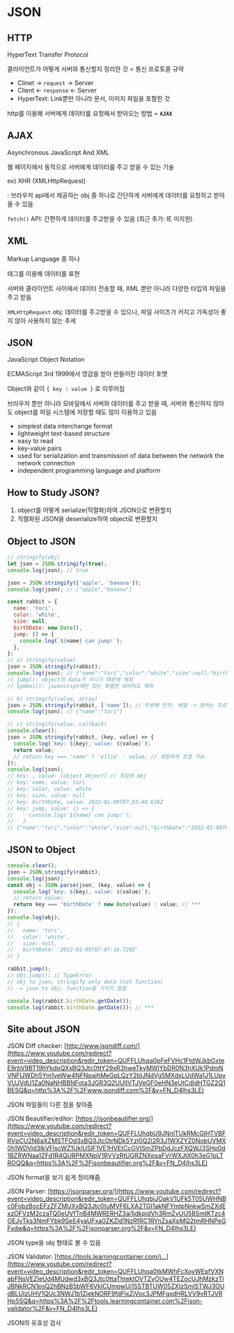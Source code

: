 # JSON

## HTTP

HyperText Transfer Protocol      

클라이언트가 어떻게 서버와 통신할지 정리한 것 = 통신 프로토콜 규약     

- Clinet → `request` → Server
- Client ← `response` ← Server
- HyperText: Link뿐만 아니라 문서, 이미지 파일을 포함한 것

http를 이용해 서버에게 데이터를 요청해서 받아오는 방법 = **`AJAX`**

## AJAX

Asynchronous JavaScript And XML   

웹 페이지에서 동적으로 서버에게 데이터를 주고 받을 수 있는 기술     

ex) XHR (XMLHttpRequest)

: 브라우저 api에서 제공하는 obj 중 하나로 간단하게 서버에게 데이터를 요청하고 받아올 수 있음 

`fetch()` API: 간편하게 데이터를 주고받을 수 있음 (최근 추가: IE 미지원)

## XML

Markup Language 중 하나    

태그를 이용해 데이터를 표현      

서버와 클라이언트 사이에서 데이터 전송할 때, XML 뿐만 아니라 다양한 타입의 파일을 주고 받음      

`XMLHttpRequest` obj: 데이터를 주고받을 수 있으나, 파일 사이즈가 커지고 가독성이 좋지 않아 사용하지 않는 추세   

## JSON

JavaScript Object Notation      

ECMAScript 3rd 1999에서 영감을 받아 만들어진 데이터 포맷   

Object와 같이 `{ key : value }` 로 이루어짐     

브라우저 뿐만 아니라 모바일에서 서버와 데이터를 주고 받을 때, 서버와 통신하지 않아도 object를 파일 시스템에 저장할 때도 많이 이용하고 있음 

- simplest data interchange format
- lightweight text-based structure
- easy to read
- key-value pairs
- used for serialization and transmission of data between the network the network connection
- independent programming language and platform


## How to Study JSON?

1. object를 어떻게 serialize(직렬화)하여 JSON으로 변환할지
2. 직렬화된 JSON을 deserialize하여 object로 변환할지

## Object to JSON

```jsx
// stringify(obj)
let json = JSON.stringify(true);
console.log(json); // true

json = JSON.stringify(['apple', 'banana']);
console.log(json); // ["apple","banana"]

const rabbit = {
  name: 'tori',
  color: 'white',
  size: null,
  birthDate: new Date(),
  jump: () => {
    console.log(`${name} can jump!`);
  },
};
// a) stringify(value)
json = JSON.stringify(rabbit);
console.log(json); // {"name":"tori","color":"white","size":null,"birthDate":"2022-01-09T06:55:31.712Z"}
// jump(): object의 data가 아니기 때문에 제외
// Symbol(): javascript에만 있는 특별한 데이터도 제외

// b) stringify(value, array)
json = JSON.stringify(rabbit, ['name']); // 두번째 인자: 배열 -> 원하는 프로퍼티만 stringify 가능
console.log(json); // {"name":"tori"}

// c) stringify(value, callback)
console.clear();
json = JSON.stringify(rabbit, (key, value) => {
  console.log(`key: ${key}, value: ${value}`);
  return value;
  // return key === 'name' ? 'ellie' : value; // 세밀하게 조정 가능
});
console.log(json);
// key: , value: [object Object] // 최상위 obj
// key: name, value: tori
// key: color, value: white
// key: size, value: null
// key: birthDate, value: 2022-01-09T07:03:48.616Z
// key: jump, value: () => {
//     console.log(`${name} can jump!`);
//   }
// {"name":"tori","color":"white","size":null,"birthDate":"2022-01-09T07:03:48.616Z"}
```

## JSON to Object

```jsx
console.clear();
json = JSON.stringify(rabbit);
console.log(json);
const obj = JSON.parse(json, (key, value) => {
  console.log(`key: ${key}, value: ${value}`);
  // return value;
  return key === 'birthDate' ? new Date(value) : value; // ***
});
console.log(obj);
// {
//   name: 'tori',
//   color: 'white',
//   size: null,
//   birthDate: '2022-01-09T07:07:16.729Z'
// }

rabbit.jump();
// obj.jump(); // TypeError
// obj to json; stringify only data (not function)
// -> json to obj: function을 가지지 않음

console.log(rabbit.birthDate.getDate());
console.log(rabbit.birthDate.getDate()); // ***
```

## Site about JSON

JSON Diff checker: [http://www.jsondiff.com/](https://www.youtube.com/redirect?event=video_description&redir_token=QUFFLUhqa0pFeFVHc1FtdWJkbGxteE9rbV9BT19hYkdoQXxBQ3Jtc0ttY29xR3hweTkyMWlYbDR0N3hXUk1PdmNVNFlJWDh5Ym1veWw4NFNpajhMeGpLQzY2blJNdVg5MXdxLUdWa1J1LUpyVUJVdU1Za0NaNHBBNFota3JGR3Q2UUlIVTJVeGF0eHN3eUtCdldHTGZ2Q1BESQ&q=http%3A%2F%2Fwww.jsondiff.com%2F&v=FN_D4Ihs3LE)

  JSON 파일들이 다른 점을 찾아줌

JSON Beautifier/editor: [https://jsonbeautifier.org/](https://www.youtube.com/redirect?event=video_description&redir_token=QUFFLUhqbU9JNnlTUkRMcGlHTVBFRVpCU2N6aXZMSTFOd3xBQ3Jtc0trNDk5YzI0Q2l2R3J1WXZYZ0NobUVMX0h1WDVjd3lkVFlscWZ1UklUSlF1VE1HVEtCcGVISmZPbDdJczFXQWJ3SHp0d1BZRWNaa1ZFd1R4QURPMXNpV1RVVzRtUGRZNXpsaFVrWXJtX0h3eG1pLTROQQ&q=https%3A%2F%2Fjsonbeautifier.org%2F&v=FN_D4Ihs3LE)

  JSON format을 보기 쉽게 정리해줌 

JSON Parser: [https://jsonparser.org/](https://www.youtube.com/redirect?event=video_description&redir_token=QUFFLUhqbjJOakV1UFk5T05UWHNBc0FobzBocEFzZFZMUXxBQ3Jtc0tuMVF6LXA2TGI1akNFYmtpNnkwSmZXdExzOFVzM2czaTQ0eUVfTnB4MWRERHZ3ai1jdkpjdVh3RmZvUU5BSmtKTzc4OEJvTks3NmFYbk9SeE4yaUFxa0ZKZld1NzRfRC1RYnZsaXpMQ2tmRHNPeGFvdw&q=https%3A%2F%2Fjsonparser.org%2F&v=FN_D4Ihs3LE)

  JSON type을 obj 형태로 볼 수 있음 

JSON Validator: [https://tools.learningcontainer.com/j...](https://www.youtube.com/redirect?event=video_description&redir_token=QUFFLUhqa0tkMWhFcXoyWEpfVXNabFNsVEZIeUd4MUdwd3xBQ3Jtc0ttaThtektOVTZvOUw4TEZocUJhMzkzTlJBNkRCN1psQ2hBNzB5bWF6VklCUmpwUi15STBTUW05ZXIzSmlSTWJ3OUdBLUIzUHV1QUc3NWJ1b1ZjekNORF9fdFlxZjVoc3JPMFgxdHRLVV9vRTJVRHp5SQ&q=https%3A%2F%2Ftools.learningcontainer.com%2Fjson-validator%2F&v=FN_D4Ihs3LE)

  JSON의 유효성 검사
